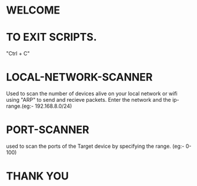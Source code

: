 # WELCOME

# TO EXIT SCRIPTS.
"Ctrl + C" 

# LOCAL-NETWORK-SCANNER 
Used to scan the number of devices alive on your local network or wifi using "ARP" to send and recieve packets.
Enter the network and the ip-range.(eg:- 192.168.8.0/24)

# PORT-SCANNER
used to scan the ports of the Target device by specifying the range. (eg:- 0-100)

# THANK YOU
